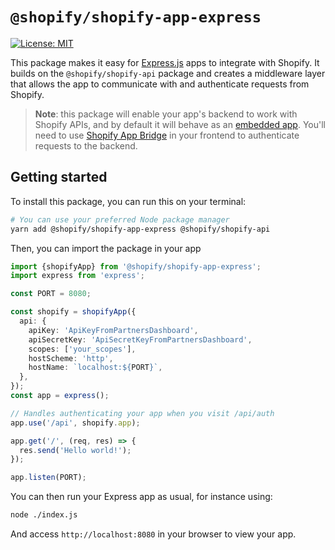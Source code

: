 # `@shopify/shopify-app-express`

<!-- ![Build Status]() -->

[![License: MIT](https://img.shields.io/badge/License-MIT-green.svg)](LICENSE.md)

<!--
Restore this once it's publised
[![npm version](https://badge.fury.io/js/%40shopify%2Fshopify-app-express.svg)](https://badge.fury.io/js/%40shopify%2Fshopify-app-express)
-->

This package makes it easy for [Express.js](https://expressjs.com/) apps to integrate with Shopify.
It builds on the `@shopify/shopify-api` package and creates a middleware layer that allows the app to communicate with and authenticate requests from Shopify.

> **Note**: this package will enable your app's backend to work with Shopify APIs, and by default it will behave as an [embedded app](https://shopify.dev/apps/auth/oauth/session-tokens). You'll need to use [Shopify App Bridge](https://shopify.dev/apps/tools/app-bridge) in your frontend to authenticate requests to the backend.

## Getting started

To install this package, you can run this on your terminal:

```bash
# You can use your preferred Node package manager
yarn add @shopify/shopify-app-express @shopify/shopify-api
```

Then, you can import the package in your app

```ts
import {shopifyApp} from '@shopify/shopify-app-express';
import express from 'express';

const PORT = 8080;

const shopify = shopifyApp({
  api: {
    apiKey: 'ApiKeyFromPartnersDashboard',
    apiSecretKey: 'ApiSecretKeyFromPartnersDashboard',
    scopes: ['your_scopes'],
    hostScheme: 'http',
    hostName: `localhost:${PORT}`,
  },
});
const app = express();

// Handles authenticating your app when you visit /api/auth
app.use('/api', shopify.app);

app.get('/', (req, res) => {
  res.send('Hello world!');
});

app.listen(PORT);
```

You can then run your Express app as usual, for instance using:

```bash
node ./index.js
```

And access `http://localhost:8080` in your browser to view your app.

